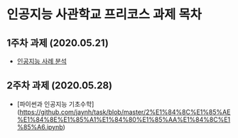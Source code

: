 # 인공지능 사관학교 프리코스 과제 목차

## 1주차 과제 (2020.05.21)
- [인공지능 사례 분석 ](https://github.com/jaynh/task/blob/master/1%EC%A3%BC%EC%B0%A8%EA%B3%BC%EC%A0%9C.ipynb)

## 2주차 과제 (2020.05.28)
- [파이썬과 인공지능 기초수학] (https://github.com/jaynh/task/blob/master/2%E1%84%8C%E1%85%AE%E1%84%8E%E1%85%A1%E1%84%80%E1%85%AA%E1%84%8C%E1%85%A6.ipynb)

